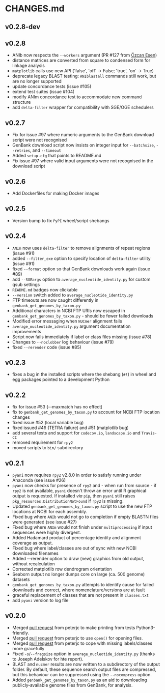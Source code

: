 # CHANGES.md

## v0.2.8-dev

## v0.2.8

- ANIb now respects the `--workers` argument (PR #127 from [Özcan Esen](https://github.com/ozcan))
- distance matrices are converted from square to condensed form for linkage analysis
- `matplotlib` calls use new API ('false', 'off' -> False; 'true', 'on' -> True)
- deprecate legacy BLAST testing: `ANIblastall` commands still work, but are no longer supported
- update concordance tests (issue #105)
- extend test suites (issue #104)
- modify ANIm concordance test to accommodate new command structure
- add `delta-filter` wrapper for compatibility with SGE/OGE schedulers

## v0.2.7

- Fix for issue #97 where numeric arguments to the GenBank download script were not recognised
- GenBank download script now insists on integer input for `--batchsize`, `--retries`, and `--timeout`
- Added `setup.cfg` that points to README.md
- Fix issue #97 where valid input arguments were not recognised in the download script

## v0.2.6

- Add Dockerfiles for making Docker images

## v0.2.5

- Version bump to fix `PyPI` wheel/script shebangs

## v0.2.4

- `ANIm` now uses `delta-filter` to remove alignments of repeat regions (issue #91)
- added `--filter_exe` option to specify location of `delta-filter` utility (issue #91)
- fixed `--format` option so that GenBank downloads work again (issue #89)
- add `--SGEargs` option to `average_nucleotide_identity.py` for custom qsub settings
- `README.md` badges now clickable
- `--version` switch added to `average_nucleotide_identity.py`
- FTP timeouts are now caught differently in `genbank_get_genomes_by_taxon.py`
- Additional characters in NCBI FTP URIs now escaped in `genbank_get_genomes_by_taxon.py` - should be fewer failed downloads
- Modified error messaging when `NUCmer` alignment fails
- `average_nucleotide_identity.py` argument documentation improvements
- Script now fails immediately if label or class files missing (issue #78)
- Changes to `--noclobber` log behaviour (issue #79)
- fixed `--rerender` code (issue #85)


## v0.2.3
- fixes a bug in the installed scripts where the shebang (`#!`) in wheel and egg packages pointed to a development Python

## v0.2.2

- fix for issue #53 (--maxmatch has no effect)
- fix to `genbank_get_genomes_by_taxon.py` to account for NCBI FTP location changes
- fixed issue #52 (local variable bug)
- fixed issued #49 (TETRA failure) and #51 (matplotlib bug)
- add several tests and support for `codecov.io`, `landscape.io` and `Travis-CI`
- removed requirement for `rpy2`
- moved scripts to `bin/` subdirectory


## v0.2.1

- `pyani` now requires `rpy2` v2.8.0 in order to satisfy running under Anaconda (see issue #26)
- `pyani` now checks for presence of `rpy2` and - when run from source - if `rpy2` is not available, `pyani` doesn't throw an error until R graphical output is requested. If installed *via* `pip`, then `pyani` still raises `pkg_resources.DistributionNotFound` if `rpy2` is missing.
- Updated `genbank_get_genomes_by_taxon.py` script to use the new FTP locations at NCBI for each assembly.
- Fixed bug where `ANIb` would not go to completion if empty BLASTN files were generated (see issue #27)
- Fixed bug where `ANIm` would not finish under `multiprocessing` if input sequences were highly divergent.
- Added Hadamard product of percentage identity and alignment coverage as output.
- Fixed bug where label/classes are out of sync with new NCBI downloaded filenames
- Added --rerender option to draw (new) graphics from old output, without recalculation
- Corrected matplotlib row dendrogram orientation
- Seaborn output no longer dumps core on large (ca. 500 genome) datasets
- `genbank_get_genomes_by_taxon.py` attempts to identify cause for failed downloads and correct, where nomenclature/versions are at fault
- graceful replacement of classes that are not present in `classes.txt`
- add `pyani` version to log file

## v0.2.0

- Merged [pull request](https://github.com/widdowquinn/pyani/pull/17) from peterjc to make printing from tests Python3-friendly.
- Merged [pull request](https://github.com/widdowquinn/pyani/pull/21) from peterjc to use `open()` for opening files.
- Merged [pull request](https://github.com/widdowquinn/pyani/pull/24) from peterjc to cope with missing labels/classes more gracefully
- Fixed `-s`/`--fragsize` option in `average_nucleotide_identity.py` (thanks to Joseph Adelskov for hte report).
- BLAST and `nucmer` results are now written to a subdirectory of the output folder. By default, these sequence search output files are compressed, but this behaviour can be suppressed using the `--nocompress` option.
- Added `genbank_get_genomes_by_taxon.py` as an aid to downloading publicly-available genome files from GenBank, for analysis.
